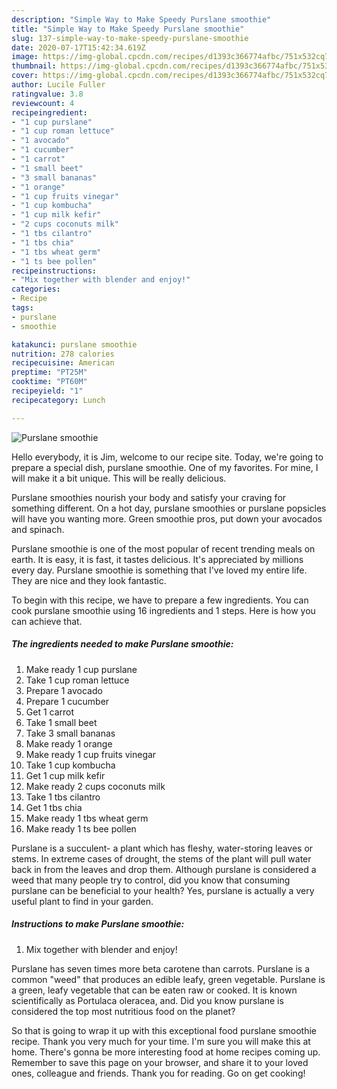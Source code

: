 ```yaml
---
description: "Simple Way to Make Speedy Purslane smoothie"
title: "Simple Way to Make Speedy Purslane smoothie"
slug: 137-simple-way-to-make-speedy-purslane-smoothie
date: 2020-07-17T15:42:34.619Z
image: https://img-global.cpcdn.com/recipes/d1393c366774afbc/751x532cq70/purslane-smoothie-recipe-main-photo.jpg
thumbnail: https://img-global.cpcdn.com/recipes/d1393c366774afbc/751x532cq70/purslane-smoothie-recipe-main-photo.jpg
cover: https://img-global.cpcdn.com/recipes/d1393c366774afbc/751x532cq70/purslane-smoothie-recipe-main-photo.jpg
author: Lucile Fuller
ratingvalue: 3.8
reviewcount: 4
recipeingredient:
- "1 cup purslane"
- "1 cup roman lettuce"
- "1 avocado"
- "1 cucumber"
- "1 carrot"
- "1 small beet"
- "3 small bananas"
- "1 orange"
- "1 cup fruits vinegar"
- "1 cup kombucha"
- "1 cup milk kefir"
- "2 cups coconuts milk"
- "1 tbs cilantro"
- "1 tbs chia"
- "1 tbs wheat germ"
- "1 ts bee pollen"
recipeinstructions:
- "Mix together with blender and enjoy!"
categories:
- Recipe
tags:
- purslane
- smoothie

katakunci: purslane smoothie 
nutrition: 278 calories
recipecuisine: American
preptime: "PT25M"
cooktime: "PT60M"
recipeyield: "1"
recipecategory: Lunch

---
```



![Purslane smoothie](https://img-global.cpcdn.com/recipes/d1393c366774afbc/751x532cq70/purslane-smoothie-recipe-main-photo.jpg)

Hello everybody, it is Jim, welcome to our recipe site. Today, we're going to prepare a special dish, purslane smoothie. One of my favorites. For mine, I will make it a bit unique. This will be really delicious.

Purslane smoothies nourish your body and satisfy your craving for something different. On a hot day, purslane smoothies or purslane popsicles will have you wanting more. Green smoothie pros, put down your avocados and spinach.

Purslane smoothie is one of the most popular of recent trending meals on earth. It is easy, it is fast, it tastes delicious. It's appreciated by millions every day. Purslane smoothie is something that I've loved my entire life. They are nice and they look fantastic.


To begin with this recipe, we have to prepare a few ingredients. You can cook purslane smoothie using 16 ingredients and 1 steps. Here is how you can achieve that.

##### The ingredients needed to make Purslane smoothie:

1. Make ready 1 cup purslane
1. Take 1 cup roman lettuce
1. Prepare 1 avocado
1. Prepare 1 cucumber
1. Get 1 carrot
1. Take 1 small beet
1. Take 3 small bananas
1. Make ready 1 orange
1. Make ready 1 cup fruits vinegar
1. Take 1 cup kombucha
1. Get 1 cup milk kefir
1. Make ready 2 cups coconuts milk
1. Take 1 tbs cilantro
1. Get 1 tbs chia
1. Make ready 1 tbs wheat germ
1. Make ready 1 ts bee pollen


Purslane is a succulent- a plant which has fleshy, water-storing leaves or stems. In extreme cases of drought, the stems of the plant will pull water back in from the leaves and drop them. Although purslane is considered a weed that many people try to control, did you know that consuming purslane can be beneficial to your health? Yes, purslane is actually a very useful plant to find in your garden. 

##### Instructions to make Purslane smoothie:

1. Mix together with blender and enjoy!


Purslane has seven times more beta carotene than carrots. Purslane is a common &#34;weed&#34; that produces an edible leafy, green vegetable. Purslane is a green, leafy vegetable that can be eaten raw or cooked. It is known scientifically as Portulaca oleracea, and. Did you know purslane is considered the top most nutritious food on the planet? 

So that is going to wrap it up with this exceptional food purslane smoothie recipe. Thank you very much for your time. I'm sure you will make this at home. There's gonna be more interesting food at home recipes coming up. Remember to save this page on your browser, and share it to your loved ones, colleague and friends. Thank you for reading. Go on get cooking!
